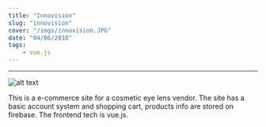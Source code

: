 ```yaml
---
title: "Innovision"
slug: "innovision"
cover: "/imgs/innovision.JPG"
date: "04/06/2018"
tags:
    - vue.js
---
```

---
![alt text](/imgs/innovision.JPG "phone")

This is a e-commerce site for a cosmetic eye lens vendor. The site has a basic account system and shopping cart, products info are stored on firebase. The frontend tech is vue.js.
